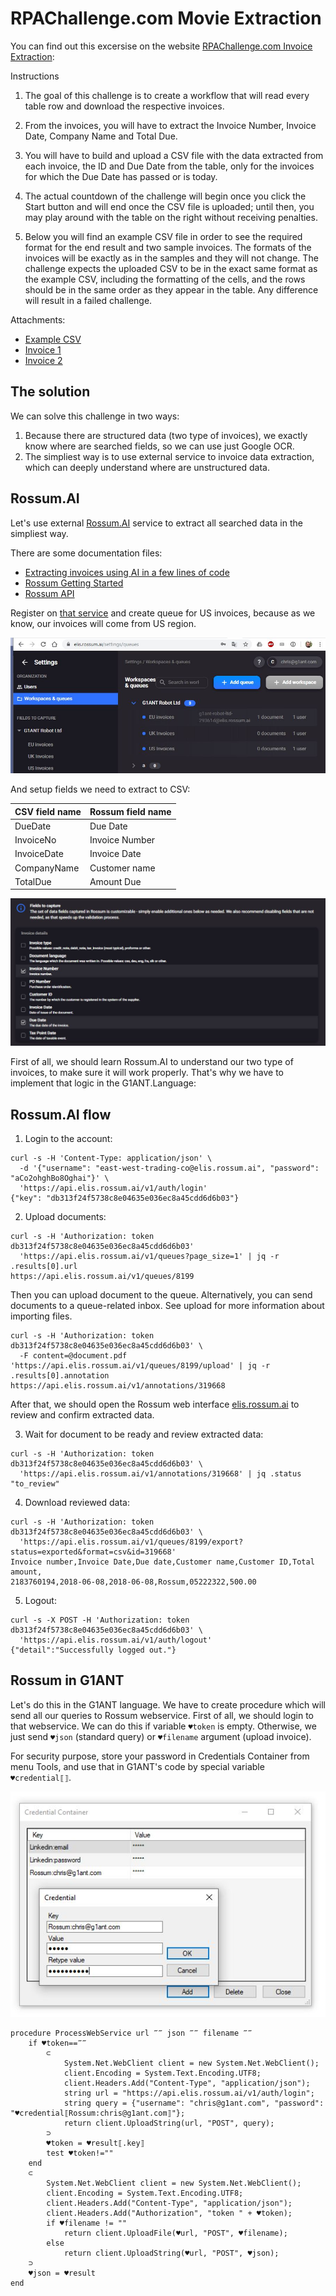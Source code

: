 ﻿# RPAChallenge.com Movie Extraction

You can find out this excersise on the website [RPAChallenge.com Invoice Extraction](https://rpachallengeocr.azurewebsites.net/):

Instructions
1. The goal of this challenge is to create a workflow that will read every table row and download the respective invoices.

2. From the invoices, you will have to extract the Invoice Number, Invoice Date, Company Name and Total Due.

3. You will have to build and upload a CSV file with the data extracted from each invoice, the ID and Due Date from the table, only for the invoices for which the Due Date has passed or is today.

4. The actual countdown of the challenge will begin once you click the Start button and will end once the CSV file is uploaded; until then, you may play around with the table on the right without receiving penalties.

5. Below you will find an example CSV file in order to see the required format for the end result and two sample invoices. The formats of the invoices will be exactly as in the samples and they will not change. The challenge expects the uploaded CSV to be in the exact same format as the example CSV, including the formatting of the cells, and the rows should be in the same order as they appear in the table. Any difference will result in a failed challenge.

Attachments:

* [Example CSV](https://rpachallengeocr.azurewebsites.net/invoices/example.csv)
* [Invoice 1](https://rpachallengeocr.azurewebsites.net/invoices/sample1.jpg)
* [Invoice 2](https://rpachallengeocr.azurewebsites.net/invoices/sample2.jpg)

## The solution

We can solve this challenge in two ways:

1. Because there are structured data (two type of invoices), we exactly know where are searched fields, so we can use just Google OCR.
2. The simpliest way is to use external service to invoice data extraction, which can deeply understand where are unstructured data.

## Rossum.AI

Let's use external [Rossum.AI](https://elis.rossum.ai/) service to extract all searched data in the simpliest way. 

There are some documentation files:
* [Extracting invoices using AI in a few lines of code](https://medium.com/@bzamecnik/extracting-invoices-using-ai-in-a-few-lines-of-code-96e412df7a7a)
* [Rossum Getting Started](https://developers.rossum.ai/docs)
* [Rossum API](https://api.elis.rossum.ai/docs/#getting-started)

Register on [that service](https://elis.rossum.ai/) and create queue for US invoices, because as we know, our invoices will come from US region.

![queue](queues.jpg)

And setup fields we need to extract to CSV: 

CSV field name | Rossum field name
-------------- | -----------------
DueDate | Due Date
InvoiceNo | Invoice Number
InvoiceDate | Invoice Date
CompanyName | Customer name
TotalDue | Amount Due

![fields](fields1.jpg)

First of all, we should learn Rossum.AI to understand our two type of invoices, to make sure it will work properly.
That's why we have to implement that logic in the G1ANT.Language:

## Rossum.AI flow

1. Login to the account:

```
curl -s -H 'Content-Type: application/json' \
  -d '{"username": "east-west-trading-co@elis.rossum.ai", "password": "aCo2ohghBo8Oghai"}' \
  'https://api.elis.rossum.ai/v1/auth/login'
{"key": "db313f24f5738c8e04635e036ec8a45cdd6d6b03"}
```

2. Upload documents:

```
curl -s -H 'Authorization: token db313f24f5738c8e04635e036ec8a45cdd6d6b03'
  'https://api.elis.rossum.ai/v1/queues?page_size=1' | jq -r .results[0].url
https://api.elis.rossum.ai/v1/queues/8199
```

Then you can upload document to the queue. Alternatively, you can send documents to a queue-related inbox. See upload for more information about importing files.

```
curl -s -H 'Authorization: token db313f24f5738c8e04635e036ec8a45cdd6d6b03' \
  -F content=@document.pdf 'https://api.elis.rossum.ai/v1/queues/8199/upload' | jq -r .results[0].annotation
https://api.elis.rossum.ai/v1/annotations/319668
```

After that, we should open the Rossum web interface [elis.rossum.ai](https://elis.rossum.ai) 
to review and confirm extracted data.

3. Wait for document to be ready and review extracted data:

```
curl -s -H 'Authorization: token db313f24f5738c8e04635e036ec8a45cdd6d6b03' \
  'https://api.elis.rossum.ai/v1/annotations/319668' | jq .status
"to_review"
```

4. Download reviewed data:

```
curl -s -H 'Authorization: token db313f24f5738c8e04635e036ec8a45cdd6d6b03' \
  'https://api.elis.rossum.ai/v1/queues/8199/export?status=exported&format=csv&id=319668'
Invoice number,Invoice Date,Due date,Customer name,Customer ID,Total amount,
2183760194,2018-06-08,2018-06-08,Rossum,05222322,500.00
```

5. Logout:

```
curl -s -X POST -H 'Authorization: token db313f24f5738c8e04635e036ec8a45cdd6d6b03' \
  'https://api.elis.rossum.ai/v1/auth/logout'
{"detail":"Successfully logged out."}
```

## Rossum in G1ANT

Let's do this in the G1ANT language. We have to create procedure which will send all our queries to Rossum webservice.
First of all, we should login to that webservice. We can do this if variable `♥token` is empty. Otherwise, 
we just send `♥json` (standard query) or `♥filename` argument (upload invoice).

For security purpose, store your password in Credentials Container from menu Tools, and use that in G1ANT's 
code by special variable `♥credential⟦⟧`.

![Credential Container](credentialcontainer.jpg)

```G1ANT
procedure ProcessWebService url ‴‴ json ‴‴ filename ‴‴
    if ♥token==‴‴
        ⊂
            System.Net.WebClient client = new System.Net.WebClient();
            client.Encoding = System.Text.Encoding.UTF8;
            client.Headers.Add("Content-Type", "application/json");
            string url = "https://api.elis.rossum.ai/v1/auth/login";
            string query = {"username": "chris@g1ant.com", "password": "♥credential⟦Rossum:chris@g1ant.com⟧"};
            return client.UploadString(url, "POST", query);
        ⊃
        ♥token = ♥result⟦.key⟧
        test ♥token!=""
    end
    ⊂
        System.Net.WebClient client = new System.Net.WebClient();
        client.Encoding = System.Text.Encoding.UTF8;
        client.Headers.Add("Content-Type", "application/json");
        client.Headers.Add("Authorization", "token " + ♥token);
        if ♥filename != ""
            return client.UploadFile(♥url, "POST", ♥filename);
        else
            return client.UploadString(♥url, "POST", ♥json);
    ⊃
    ♥json = ♥result
end
```
